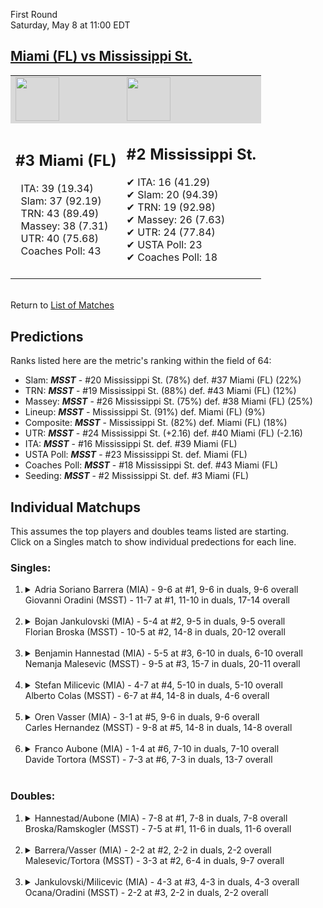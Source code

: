 First Round  
Saturday, May 8 at 11:00 EDT
## [Miami (FL) vs Mississippi St.](https://www.ncaa.com/game/5833375) 

<table><tr style="background-color: #d9d9d9 !important"><td><img src="https://www.ncaa.com/sites/default/files/images/logos/schools/m/miami-fl.70.png" width="70" height="70" /></td><td><img src="https://www.ncaa.com/sites/default/files/images/logos/schools/m/mississippi-st.70.png" width="70" height="70" /></td></tr><tr>
<td>  

<h2>#3 Miami (FL)</h2>  
&nbsp; ITA: 39 (19.34)<br>  
&nbsp; Slam: 37 (92.19)<br>  
&nbsp; TRN: 43 (89.49)<br>  
&nbsp; Massey: 38 (7.31)<br>  
&nbsp; UTR: 40 (75.68)<br>  
&nbsp; Coaches Poll: 43<br>  
<br>  

</td>
<td>  

<h2>#2 Mississippi St.</h2>  
&#10004; ITA: 16 (41.29)<br>  
&#10004; Slam: 20 (94.39)<br>  
&#10004; TRN: 19 (92.98)<br>  
&#10004; Massey: 26 (7.63)<br>  
&#10004; UTR: 24 (77.84)<br>  
&#10004; USTA Poll: 23<br>  
&#10004; Coaches Poll: 18<br>  
<br>  

</td>
</tr></table>  


<br>Return to [List of Matches](../index.md)  

## Predictions  

Ranks listed here are the metric's ranking within the field of 64:  
- Slam: ***MSST*** - #20 Mississippi St. (78%) def. #37 Miami (FL) (22%)  
- TRN: ***MSST*** - #19 Mississippi St. (88%) def. #43 Miami (FL) (12%)  
- Massey: ***MSST*** - #26 Mississippi St. (75%) def. #38 Miami (FL) (25%)  
- Lineup: ***MSST*** - Mississippi St. (91%) def. Miami (FL) (9%)  
- Composite: ***MSST*** - Mississippi St. (82%) def. Miami (FL) (18%)  
- UTR: ***MSST*** - #24 Mississippi St. (+2.16) def. #40 Miami (FL) (-2.16)  
- ITA: ***MSST*** - #16 Mississippi St. def. #39 Miami (FL)  
- USTA Poll: ***MSST*** - #23 Mississippi St. def. Miami (FL)  
- Coaches Poll: ***MSST*** - #18 Mississippi St. def. #43 Miami (FL)  
- Seeding: ***MSST*** - #2 Mississippi St. def. #3 Miami (FL)  

## Individual Matchups  
This assumes the top players and doubles teams listed are starting.  
Click on a Singles match to show individual predections for each line.  

### Singles:  

<ol>
<li><details>
<summary markdown="span">Adria Soriano Barrera (MIA) - 9-6 at #1, 9-6 in duals, 9-6 overall<br>Giovanni Oradini (MSST) - 11-7 at #1, 11-10 in duals, 17-14 overall</summary>
<h4>Predictions</h4><ul>
<li>Slam: <b><i>MIA</i></b> - Barrera (54%) def. Oradini (46%)</li>  
<li>TRN: <b><i>MIA</i></b> - Barrera (57%) def. Oradini (43%)</li>  
<li>Massey: <b><i>MIA</i></b> - Barrera (75%) def. Oradini (25%)</li>  
<li>UTR: <b><i>MSST</i></b> - Oradini (68%) def. Barrera (32%)</li>  
<li>Composite: <b><i>MIA</i></b> - Barrera (56%) def. Oradini (44%)</li>  
<li>ITA: <b><i>MSST</i></b> - Oradini (31.20) def. Barrera (18.59)</li>  
</ul>
</details>&nbsp;</li>
<li><details>
<summary markdown="span">Bojan Jankulovski (MIA) - 5-4 at #2, 9-5 in duals, 9-5 overall<br>Florian Broska (MSST) - 10-5 at #2, 14-8 in duals, 20-12 overall</summary>
<h4>Predictions</h4><ul>
<li>Slam: <b><i>MSST</i></b> - Broska (68%) def. Jankulovski (32%)</li>  
<li>TRN: <b><i>MSST</i></b> - Broska (63%) def. Jankulovski (37%)</li>  
<li>Massey: <b><i>MIA</i></b> - Jankulovski (75%) def. Broska (25%)</li>  
<li>UTR: <b><i>MSST</i></b> - Broska (78%) def. Jankulovski (22%)</li>  
<li>Composite: <b><i>MSST</i></b> - Broska (53%) def. Jankulovski (47%)</li>  
<li>ITA: <b><i>MSST</i></b> - Broska (16.73) def. Jankulovski (3.33)</li>  
</ul>
</details>&nbsp;</li>
<li><details>
<summary markdown="span">Benjamin Hannestad (MIA) - 5-5 at #3, 6-10 in duals, 6-10 overall<br>Nemanja Malesevic (MSST) - 9-5 at #3, 15-7 in duals, 20-11 overall</summary>
<h4>Predictions</h4><ul>
<li>Slam: <b><i>MSST</i></b> - Malesevic (72%) def. Hannestad (28%)</li>  
<li>TRN: <b><i>MSST</i></b> - Malesevic (77%) def. Hannestad (23%)</li>  
<li>Massey: <b><i>MSST</i></b> - Malesevic (75%) def. Hannestad (25%)</li>  
<li>UTR: <b><i>MSST</i></b> - Malesevic (74%) def. Hannestad (26%)</li>  
<li>Composite: <b><i>MSST</i></b> - Malesevic (74%) def. Hannestad (26%)</li>  
<li>ITA: <b><i>MSST</i></b> - Malesevic (15.40) def. Hannestad (1.40)</li>  
</ul>
</details>&nbsp;</li>
<li><details>
<summary markdown="span">Stefan Milicevic (MIA) - 4-7 at #4, 5-10 in duals, 5-10 overall<br>Alberto Colas (MSST) - 6-7 at #4, 14-8 in duals, 4-6 overall</summary>
<h4>Predictions</h4><ul>
<li>Slam: <b><i>MSST</i></b> - Colas (82%) def. Milicevic (18%)</li>  
<li>TRN: <b><i>MSST</i></b> - Colas (86%) def. Milicevic (14%)</li>  
<li>Massey: <b><i>MSST</i></b> - Colas (75%) def. Milicevic (25%)</li>  
<li>UTR: <b><i>MSST</i></b> - Colas (91%) def. Milicevic (9%)</li>  
<li>Composite: <b><i>MSST</i></b> - Colas (83%) def. Milicevic (17%)</li>  
<li>ITA: <b><i>MSST</i></b> - Colas (5.15) def. Milicevic (0.00)</li>  
</ul>
</details>&nbsp;</li>
<li><details>
<summary markdown="span">Oren Vasser (MIA) - 3-1 at #5, 9-6 in duals, 9-6 overall<br>Carles Hernandez (MSST) - 9-8 at #5, 14-8 in duals, 14-8 overall</summary>
<h4>Predictions</h4><ul>
<li>Slam: <b><i>MSST</i></b> - Hernandez (78%) def. Vasser (22%)</li>  
<li>TRN: <b><i>MSST</i></b> - Hernandez (79%) def. Vasser (21%)</li>  
<li>Massey: <b><i>MSST</i></b> - Hernandez (75%) def. Vasser (25%)</li>  
<li>UTR: <b><i>MSST</i></b> - Hernandez (85%) def. Vasser (15%)</li>  
<li>Composite: <b><i>MSST</i></b> - Hernandez (79%) def. Vasser (21%)</li>  
<li>ITA: <b><i>MIA</i></b> - Vasser (1.93) def. Hernandez (1.85)</li>  
</ul>
</details>&nbsp;</li>
<li><details>
<summary markdown="span">Franco Aubone (MIA) - 1-4 at #6, 7-10 in duals, 7-10 overall<br>Davide Tortora (MSST) - 7-3 at #6, 7-3 in duals, 13-7 overall</summary>
<h4>Predictions</h4><ul>
<li>Slam: <b><i>MSST</i></b> - Tortora (77%) def. Aubone (23%)</li>  
<li>TRN: <b><i>MSST</i></b> - Tortora (89%) def. Aubone (11%)</li>  
<li>Massey: <b><i>MSST</i></b> - Tortora (75%) def. Aubone (25%)</li>  
<li>UTR: <b><i>MSST</i></b> - Tortora (59%) def. Aubone (41%)</li>  
<li>Composite: <b><i>MSST</i></b> - Tortora (74%) def. Aubone (26%)</li>  
<li>ITA: <b><i>MSST</i></b> - Tortora (9.41) def. Aubone (1.40)</li>  
</ul>
</details>&nbsp;</li>
</ol>

### Doubles:  

<ol>
<li><details>
<summary markdown="span">Hannestad/Aubone (MIA) - 7-8 at #1, 7-8 in duals, 7-8 overall<br>Broska/Ramskogler (MSST) - 7-5 at #1, 11-6 in duals, 11-6 overall</summary>
<br>Sorry, we don't have any metrics for this match
</details>&nbsp;</li>
<li><details>
<summary markdown="span">Barrera/Vasser (MIA) - 2-2 at #2, 2-2 in duals, 2-2 overall<br>Malesevic/Tortora (MSST) - 3-3 at #2, 6-4 in duals, 9-7 overall</summary>
<br>Sorry, we don't have any metrics for this match
</details>&nbsp;</li>
<li><details>
<summary markdown="span">Jankulovski/Milicevic (MIA) - 4-3 at #3, 4-3 in duals, 4-3 overall<br>Ocana/Oradini (MSST) - 2-2 at #3, 2-2 in duals, 2-2 overall</summary>
<br>Sorry, we don't have any metrics for this match
</details>&nbsp;</li>
</ol>